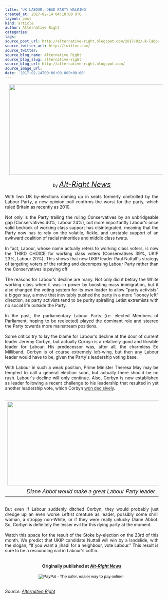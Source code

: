 ```yaml
---
title: 'UK LABOUR: DEAD PARTY WALKING'
created_at: 2017-02-14 04:10:00 UTC
layout: post
kind: article
author: Alternative Right
categories: 
tags: 
source_post_url: http://alternative-right.blogspot.com/2017/02/uk-labour-dead-party-walking.html
source_twitter_url: http://twitter.com/
source_twitter: 
source_blog_name: Alternative Right
source_blog_slug: alternative-right
source_blog_url: http://alternative-right.blogspot.com/
source_image_url: 
date: '2017-02-14T00:00:00.000+00:00'
---
```

<div dir="ltr" style="text-align: left;" trbidi="on"><div class="separator" style="clear: both; text-align: center;"></div><div class="separator" style="clear: both; text-align: center;"><a href="https://3.bp.blogspot.com/-eIOG0kRe_Fo/WKJU3AGAzRI/AAAAAAAAVWA/mUVwBnCQepwL8ddO87JDgqhYnl02WsrvQCLcB/s1600/Jez.jpg" imageanchor="1" style="margin-left: 1em; margin-right: 1em;"><img border="0" height="297" src="https://3.bp.blogspot.com/-eIOG0kRe_Fo/WKJU3AGAzRI/AAAAAAAAVWA/mUVwBnCQepwL8ddO87JDgqhYnl02WsrvQCLcB/s400/Jez.jpg" width="550" /></a></div><div style="text-align: center;"><br /></div><div style="text-align: center;">by <span style="font-size: x-large;"><i><a href="http://alt-right-news.blogspot.com/" target="_blank">Alt-Right News</a></i></span></div><br /><div style="text-align: justify;">With two UK by-elections coming up in seats formerly controlled by the Labour Party, a new opinion poll confirms the worst for the party, which ruled Britain as recently as 2010.&nbsp;</div><div style="text-align: justify;"><br /></div><div style="text-align: justify;">Not only is the Party trailing the ruling Conservatives by an unbridgeable gap (Conservatives 40%, Labour 24%), but more importantly Labour's once solid bedrock of working class support has disintegrated, meaning that the Party now has to rely on the volatile, fickle, and unstable support of an awkward coalition of racial minorities and middle class twats. <br /><br /><a name='more'></a>In fact, Labour, whose name actually refers to working class voters, is now the THIRD CHOICE for working class voters (Conservatives 39%, UKIP 23%, Labour 20%). This shows that new UKIP leader Paul Nuttall's strategy of targeting voters of the rotting and decomposing Labour Party rather than the Conservatives is paying off.&nbsp;</div><div style="text-align: justify;"><br /></div><div style="text-align: justify;">The reasons for Labour's decline are many. Not only did it betray the White working class when it was in power by boosting mass immigration, but it also changed the voting system for its own leader to allow "party activists" a bigger say, a move that inevitably pushed the party in a more "looney left" direction, as party activists tend to be purity spiralling Letist extremists with no social life outside the Party.&nbsp;</div><div style="text-align: justify;"><br /></div><div style="text-align: justify;">In the past, the parliamentary Labour Party (i.e. elected Members of Parliament, hoping to be reelected) played the dominant role and steered the Party towards more mainstream positions.</div><div style="text-align: justify;"><br /></div><div style="text-align: justify;">Some critics try to lay the blame for Labour's decline at the door of current leader Jeremy Corbyn, but actually Corbyn is a relatively good and likeable leader for Labour. His predecessor was, after all, the charmless Ed Milliband. Corbyn is of course extremely left-wing, but then any Labour leader would have to be, given the Party's leadership voting base.&nbsp;</div><div style="text-align: justify;"><br /></div><div style="text-align: justify;"><div style="text-align: right;"></div>With Labour in such a weak position, Prime Minister Theresa May may be tempted to call a general election soon, but actually there should be no rush. Labour's decline will only continue. Also, Corbyn is now established as leader following a recent challenge to his leadership that resulted in yet another leadership vote, which Corbyn <a href="https://www.theguardian.com/politics/2016/sep/24/labour-leadership-jeremy-corbyn-wins-landslide-victory-party" target="_blank">won decisively</a>.&nbsp;</div><div style="text-align: justify;"><br /></div><div style="text-align: justify;"><table cellpadding="0" cellspacing="0" class="tr-caption-container" style="margin-left: auto; margin-right: auto; text-align: center;"><tbody><tr><td style="text-align: center;"><a href="https://3.bp.blogspot.com/-IaCpXTbu6Dw/WKJWUj5FLUI/AAAAAAAAVWM/iaJgMaAO77InRe8TE4LjouWP2kt1ymH4ACEw/s1600/o-DIANE-ABBOTT-facebook.jpg" imageanchor="1" style="clear: right; margin-bottom: 1em; margin-left: auto; margin-right: auto;"><img border="0" height="275" src="https://3.bp.blogspot.com/-IaCpXTbu6Dw/WKJWUj5FLUI/AAAAAAAAVWM/iaJgMaAO77InRe8TE4LjouWP2kt1ymH4ACEw/s400/o-DIANE-ABBOTT-facebook.jpg" width="550" /></a></td></tr><tr><td class="tr-caption" style="text-align: center;"><span style="font-family: &quot;helvetica neue&quot; , &quot;arial&quot; , &quot;helvetica&quot; , sans-serif; font-size: large;"><i>Diane Abbot would make a great Labour Party leader.</i></span></td></tr></tbody></table><br />But even if Labour suddenly ditched Corbyn, they would probably just dredge up an even worse Leftist creature as leader, possibly some shrill woman, a stroppy non-White, or if they were really unlucky Diane Abbot. So, Corbyn is definitely the lesser evil for this dying party at the moment.&nbsp;</div><div style="text-align: justify;"><br /></div><div style="text-align: justify;">Watch this space for the result of the Stoke by-election on the 23rd of this month. We predict that UKIP candidate Nuttall will win by a landslide, with the slogan, “If you want a jihadi for a neighbour, vote Labour.” This result is sure to be a resounding nail in Labour's coffin.</div><div style="text-align: justify;"><br /></div><div style="text-align: justify;"><br /><div style="text-align: center;"><b>Originally published at <i><a href="http://alt-right-news.blogspot.com/" target="_blank">Alt-Right News</a></i></b></div></div><div style="text-align: justify;"><br /></div><div style="text-align: justify;"><form action="https://www.paypal.com/cgi-bin/webscr" method="post" style="text-align: justify;" target="_top"><div style="text-align: center;"><i><span style="font-family: inherit;"><span style="color: black; font-family: &quot;arial&quot; , &quot;helvetica&quot; , sans-serif; line-height: normal;"><span style="font-family: inherit;"><input alt="PayPal - The safer, easier way to pay online!" border="0" name="submit" src="https://www.paypalobjects.com/en_US/i/btn/btn_donateCC_LG.gif" type="image" />&nbsp;<img alt="" border="0" height="1" src="https://www.paypalobjects.com/en_US/i/scr/pixel.gif" width="1" /></span></span></span></i></div></form></div><div style="text-align: justify;"><br /></div></div><img src="http://feeds.feedburner.com/~r/blogspot/SBfLZ/~4/Raodf9vT7TA" height="1" width="1" alt=""/><div class="">
    <i>Source: <a href="http://alternative-right.blogspot.com/">Alternative Right</a></i>
</div>
